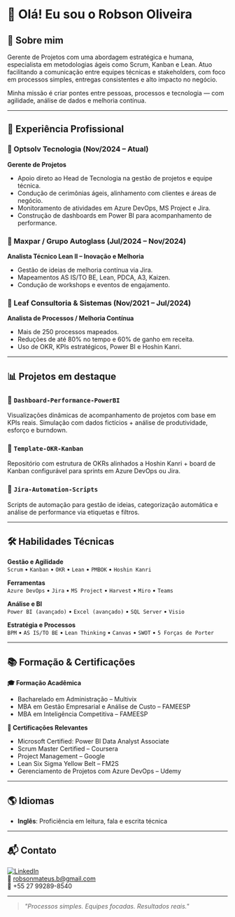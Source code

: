 # 👋 Olá! Eu sou o Robson Oliveira

## 💼 Sobre mim

Gerente de Projetos com uma abordagem estratégica e humana, especialista em metodologias ágeis como Scrum, Kanban e Lean. Atuo facilitando a comunicação entre equipes técnicas e stakeholders, com foco em processos simples, entregas consistentes e alto impacto no negócio.

Minha missão é criar pontes entre pessoas, processos e tecnologia — com agilidade, análise de dados e melhoria contínua.

---

## 🚀 Experiência Profissional

### 🏢 Optsolv Tecnologia (Nov/2024 – Atual)
**Gerente de Projetos**
- Apoio direto ao Head de Tecnologia na gestão de projetos e equipe técnica.
- Condução de cerimônias ágeis, alinhamento com clientes e áreas de negócio.
- Monitoramento de atividades em Azure DevOps, MS Project e Jira.
- Construção de dashboards em Power BI para acompanhamento de performance.

### 🏢 Maxpar / Grupo Autoglass (Jul/2024 – Nov/2024)
**Analista Técnico Lean II – Inovação e Melhoria**
- Gestão de ideias de melhoria contínua via Jira.
- Mapeamentos AS IS/TO BE, Lean, PDCA, A3, Kaizen.
- Condução de workshops e eventos de engajamento.

### 🏢 Leaf Consultoria & Sistemas (Nov/2021 – Jul/2024)
**Analista de Processos / Melhoria Contínua**
- Mais de 250 processos mapeados.
- Reduções de até 80% no tempo e 60% de ganho em receita.
- Uso de OKR, KPIs estratégicos, Power BI e Hoshin Kanri.

---

## 📊 Projetos em destaque

### 📌 `Dashboard-Performance-PowerBI`
Visualizações dinâmicas de acompanhamento de projetos com base em KPIs reais. Simulação com dados fictícios + análise de produtividade, esforço e burndown.

### 📌 `Template-OKR-Kanban`
Repositório com estrutura de OKRs alinhados a Hoshin Kanri + board de Kanban configurável para sprints em Azure DevOps ou Jira.

### 📌 `Jira-Automation-Scripts`
Scripts de automação para gestão de ideias, categorização automática e análise de performance via etiquetas e filtros.

---

## 🛠️ Habilidades Técnicas

**Gestão e Agilidade**  
`Scrum` • `Kanban` • `OKR` • `Lean` • `PMBOK` • `Hoshin Kanri`

**Ferramentas**  
`Azure DevOps` • `Jira` • `MS Project` • `Harvest` • `Miro` • `Teams`

**Análise e BI**  
`Power BI (avançado)` • `Excel (avançado)` • `SQL Server` • `Visio`

**Estratégia e Processos**  
`BPM` • `AS IS/TO BE` • `Lean Thinking` • `Canvas` • `SWOT` • `5 Forças de Porter`

---

## 📚 Formação & Certificações

**🎓 Formação Acadêmica**
- Bacharelado em Administração – Multivix
- MBA em Gestão Empresarial e Análise de Custo – FAMEESP
- MBA em Inteligência Competitiva – FAMEESP

**📜 Certificações Relevantes**
- Microsoft Certified: Power BI Data Analyst Associate
- Scrum Master Certified – Coursera
- Project Management – Google
- Lean Six Sigma Yellow Belt – FM2S
- Gerenciamento de Projetos com Azure DevOps – Udemy

---

## 🌎 Idiomas
- **Inglês**: Proficiência em leitura, fala e escrita técnica

---

## 📬 Contato
[![LinkedIn](https://img.shields.io/badge/-LinkedIn-0A66C2?style=flat&logo=linkedin&logoColor=white)](https://linkedin.com/in/rmbezerra)  
📧 robsonmateus.b@gmail.com  
📱 +55 27 99289-8540  

---

> *"Processos simples. Equipes focadas. Resultados reais."*
